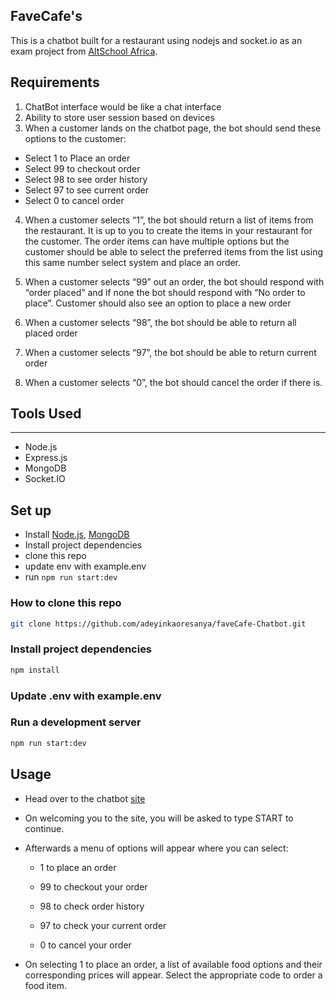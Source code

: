 ## FaveCafe's

This is a chatbot built for a restaurant using nodejs and socket.io as an exam project from <a href="https://altschoolafrica.com/schools/engineering">AltSchool Africa</a>.

## Requirements

1. ChatBot interface would be like a chat interface
2. Ability to store user session based on devices
3. When a customer lands on the chatbot page, the bot should send these options to the customer:
*  Select 1 to Place an order
*  Select 99 to checkout order
* Select 98 to see order history
* Select 97 to see current order
* Select 0 to cancel order

4. When a customer selects “1”, the bot should return a list of items from the restaurant. It is up to you to create the items in your restaurant for the customer. The order items can have multiple options but the customer should be able to select the preferred items from the list using this same number select system and place an order.

5. When a customer selects “99” out an order, the bot should respond with “order placed” and if none the bot should respond with “No order to place”. Customer should also see an option to place a new order
6. When a customer selects “98”, the bot should be able to return all placed order
7. When a customer selects “97”, the bot should be able to return current order
8. When a customer selects “0”, the bot should cancel the order if there is.


## Tools Used

---

-   Node.js
-   Express.js
-   MongoDB
-   Socket.IO

## Set up

- Install [Node.js](https://nodejs.org/en/download/), [MongoDB](https://www.mongodb.com/docs/manual/installation/)
- Install project dependencies
- clone this repo
- update env with example.env
- run `npm run start:dev`


### How to clone this repo

```sh
git clone https://github.com/adeyinkaoresanya/faveCafe-Chatbot.git
```

### Install project dependencies

```sh
npm install
```

### Update .env with example.env

### Run a development server

```sh
npm run start:dev
```


## Usage

-   Head over to the chatbot  [site](https://)


-   On welcoming you to the site, you will be asked to type START to continue.
-   Afterwards a menu of options will appear where you can select:
    -  1 to place an order

    -  99 to checkout your order 

    -  98 to check order history

    -  97 to check your current order

    -  0 to cancel your order
   
-  On selecting 1 to place an order, a list of available food options and their corresponding prices will appear. Select the appropriate code to order a food item.
